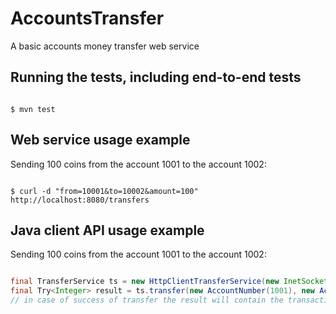 # AccountsTransfer
A basic accounts money transfer web service
## 

## Running the tests, including end-to-end tests

```

$ mvn test

```

## Web service usage example

Sending 100 coins from the account 1001 to the account 1002:

```

$ curl -d "from=10001&to=10002&amount=100" http://localhost:8080/transfers

```

## Java client API usage example

Sending 100 coins from the account 1001 to the account 1002: 

```java

final TransferService ts = new HttpClientTransferService(new InetSocketAddress("localhost", 8080));
final Try<Integer> result = ts.transfer(new AccountNumber(1001), new AccountNumber(1002), new Value(100)).run();
// in case of success of transfer the result will contain the transaction's number

```